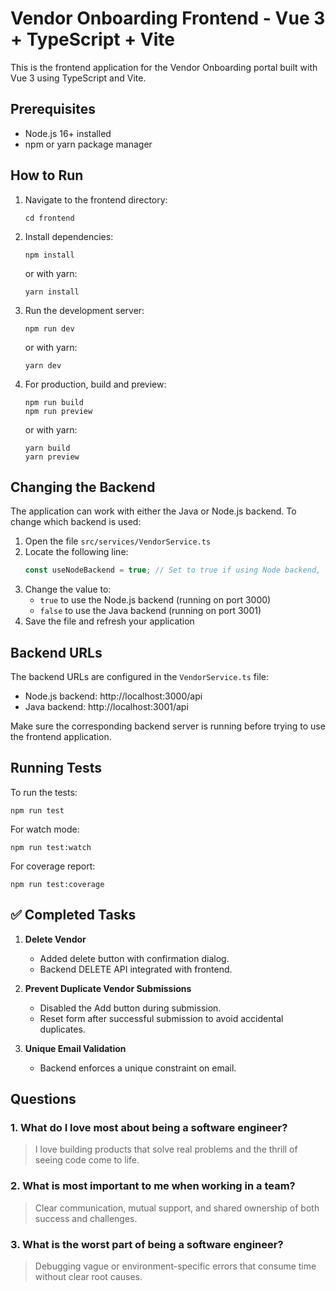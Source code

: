# Vendor Onboarding Frontend - Vue 3 + TypeScript + Vite

This is the frontend application for the Vendor Onboarding portal built with Vue 3 using TypeScript and Vite.

## Prerequisites

- Node.js 16+ installed
- npm or yarn package manager

## How to Run

1. Navigate to the frontend directory:
   ```
   cd frontend
   ```

2. Install dependencies:
   ```
   npm install
   ```
   or with yarn:
   ```
   yarn install
   ```

3. Run the development server:
   ```
   npm run dev
   ```
   or with yarn:
   ```
   yarn dev
   ```

4. For production, build and preview:
   ```
   npm run build
   npm run preview
   ```
   or with yarn:
   ```
   yarn build
   yarn preview
   ```

## Changing the Backend

The application can work with either the Java or Node.js backend. To change which backend is used:

1. Open the file `src/services/VendorService.ts`
2. Locate the following line:
   ```typescript
   const useNodeBackend = true; // Set to true if using Node backend, false for Java backend
   ```
3. Change the value to:
   - `true` to use the Node.js backend (running on port 3000)
   - `false` to use the Java backend (running on port 3001)
4. Save the file and refresh your application

## Backend URLs

The backend URLs are configured in the `VendorService.ts` file:
- Node.js backend: http://localhost:3000/api
- Java backend: http://localhost:3001/api

Make sure the corresponding backend server is running before trying to use the frontend application.

## Running Tests

To run the tests:
```
npm run test
```

For watch mode:
```
npm run test:watch
```

For coverage report:
```
npm run test:coverage
```

## ✅ Completed Tasks

1. **Delete Vendor**
   - Added delete button with confirmation dialog.
   - Backend DELETE API integrated with frontend.

2. **Prevent Duplicate Vendor Submissions**
   - Disabled the Add button during submission.
   - Reset form after successful submission to avoid accidental duplicates.

3. **Unique Email Validation**
   - Backend enforces a unique constraint on email.

## Questions

### 1. What do I love most about being a software engineer?
> I love building products that solve real problems and the thrill of seeing code come to life.

### 2. What is most important to me when working in a team?
> Clear communication, mutual support, and shared ownership of both success and challenges.

### 3. What is the worst part of being a software engineer?
> Debugging vague or environment-specific errors that consume time without clear root causes.
